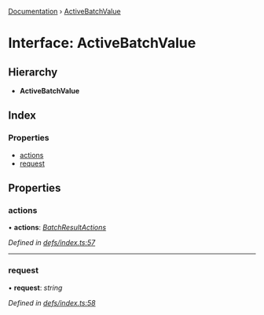 [Documentation](../README.md) › [ActiveBatchValue](activebatchvalue.md)

# Interface: ActiveBatchValue

## Hierarchy

* **ActiveBatchValue**

## Index

### Properties

* [actions](activebatchvalue.md#actions)
* [request](activebatchvalue.md#request)

## Properties

###  actions

• **actions**: *[BatchResultActions](batchresultactions.md)*

*Defined in [defs/index.ts:57](https://github.com/badbatch/graphql-box/blob/f0217fe/packages/fetch-manager/src/defs/index.ts#L57)*

___

###  request

• **request**: *string*

*Defined in [defs/index.ts:58](https://github.com/badbatch/graphql-box/blob/f0217fe/packages/fetch-manager/src/defs/index.ts#L58)*
